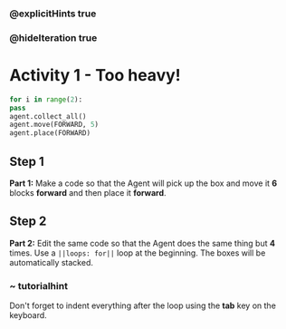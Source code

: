 ### @explicitHints true
### @hideIteration true 
# Activity 1 -  Too heavy!

```python
for i in range(2):
pass
agent.collect_all()
agent.move(FORWARD, 5)
agent.place(FORWARD)
```

## Step 1
**Part 1:** Make a code so that the Agent will pick up the box and move it **6** blocks **forward** and then place it **forward**.

## Step 2
**Part 2:** Edit the same code so that the Agent does the same thing but **4** times. Use a `||loops: for||` loop at the beginning. 
The boxes will be automatically stacked.
### ~ tutorialhint 
Don't forget to indent everything after the loop using the **tab** key on the keyboard.
